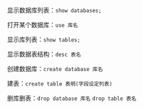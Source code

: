 
显示数据库列表：`show databases;`

打开某个数据库：`use 库名`

显示库列表：`show tables;`

显示数据表结构：`desc 表名`

创建数据库：`create database 库名`

建表：`create table 表明(字段设定列表)`

删库删表：`drop database 库名` `drop table 表名`
